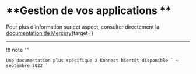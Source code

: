 # **Gestion de vos applications **

Pour plus d'information sur cet aspect, consulter directement la [documentation de Mercury](https://mercury-docs.readthedocs.io/en/latest/admin-panel/){target=}

---

!!! note ""

    Une documentation plus spécifique à Konnect bientôt disponible ` ~ septembre 2022 `


<style>
  .md-content__button {
    display: none;
  }
</style>